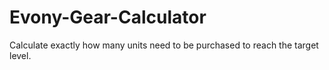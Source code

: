 # Evony-Gear-Calculator
Calculate exactly how many units need to be purchased to reach the target level.
